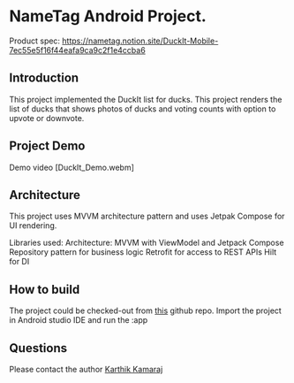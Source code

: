 # NameTag Android Project. 
Product spec: https://nametag.notion.site/DuckIt-Mobile-7ec55e5f16f44eafa9ca9c2f1e4ccba6

## Introduction
This project implemented the DuckIt list for ducks. This project renders the list of ducks that shows photos of ducks and voting counts with option to upvote or downvote.

## Project Demo
Demo video [DuckIt_Demo.webm]

## Architecture
This project uses MVVM architecture pattern and uses Jetpak Compose for UI rendering. 

Libraries used:
Architecture: MVVM with ViewModel and Jetpack Compose
Repository pattern for business logic
Retrofit for access to REST APIs
Hilt for DI 

## How to build
The project could be checked-out from [this](https://github.com/kkamaraj/DuckIt) github repo. 
Import the project in Android studio IDE and run the :app

## Questions
Please contact the author [Karthik Kamaraj](karthik.kamaraj@gmail.com)
